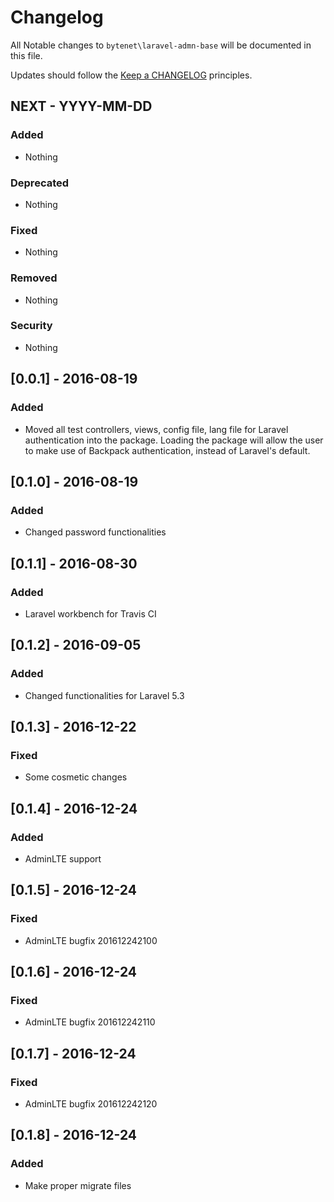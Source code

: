 # Changelog

All Notable changes to `bytenet\laravel-admn-base` will be documented in this file.

Updates should follow the [Keep a CHANGELOG](http://keepachangelog.com/) principles.

## NEXT - YYYY-MM-DD

### Added
- Nothing

### Deprecated
- Nothing

### Fixed
- Nothing

### Removed
- Nothing

### Security
- Nothing


## [0.0.1] - 2016-08-19

### Added
- Moved all test controllers, views, config file, lang file for Laravel authentication into the package. Loading the package will allow the user to make use of Backpack authentication, instead of Laravel's default.

## [0.1.0] - 2016-08-19

### Added
- Changed password functionalities

## [0.1.1] - 2016-08-30

### Added
- Laravel workbench for Travis CI

## [0.1.2] - 2016-09-05

### Added
- Changed functionalities for Laravel 5.3

## [0.1.3] - 2016-12-22

### Fixed
- Some cosmetic changes

## [0.1.4] - 2016-12-24

### Added
- AdminLTE support

## [0.1.5] - 2016-12-24

### Fixed
- AdminLTE bugfix 201612242100

## [0.1.6] - 2016-12-24

### Fixed
- AdminLTE bugfix 201612242110

## [0.1.7] - 2016-12-24

### Fixed
- AdminLTE bugfix 201612242120

## [0.1.8] - 2016-12-24

### Added
- Make proper migrate files